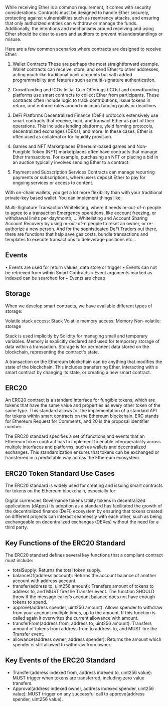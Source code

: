 While receiving Ether is a common requirement, it comes with security considerations. Contracts must be designed to handle Ether securely, protecting against vulnerabilities such as reentrancy attacks, and ensuring that only authorized entities can withdraw or manage the funds. Additionally, the intentions and mechanisms around receiving and using Ether should be clear to users and auditors to prevent misunderstandings or misuse.


Here are a few common scenarios where contracts are designed to receive Ether:

1. Wallet Contracts
These are perhaps the most straightforward example. Wallet contracts can receive, store, and send Ether to other addresses, acting much like traditional bank accounts but with added programmability and features such as multi-signature authentication.

2. Crowdfunding and ICOs
Initial Coin Offerings (ICOs) and crowdfunding platforms use smart contracts to collect Ether from participants. These contracts often include logic to track contributions, issue tokens in return, and enforce rules around minimum funding goals or deadlines.

3. DeFi Platforms
Decentralized Finance (DeFi) protocols extensively use smart contracts that receive, hold, and transact Ether as part of their operations. This includes lending platforms, yield farming protocols, decentralized exchanges (DEXs), and more. In these cases, Ether is often used as collateral or for liquidity provision.

4. Games and NFT Marketplaces
Ethereum-based games and Non-Fungible Token (NFT) marketplaces often have contracts that manage Ether transactions. For example, purchasing an NFT or placing a bid in an auction typically involves sending Ether to a contract.

5. Payment and Subscription Services
Contracts can manage recurring payments or subscriptions, where users deposit Ether to pay for ongoing services or access to content.


With on-chain wallets, you get a lot more flexibility than with your traditional private-key based wallet. You can implement things like:

Multi-Signature Transaction Whitelisting, where it needs m-out-of-n people to agree to a transaction
Emergency operations, like account freezing, or withdrawal limits per day/month, ...
Whitelisting and Account Sharing
Account Recovery by using m-out-of-n people to reset an owner, or re-authorize a new person.
And for the sophisticated DeFi Traders out there, there are functions that help save gas costs, bundle transactions and templates to execute transactions to deleverage positions etc...


## Events
• Events are used for return values, data store or trigger
• Events can not be retrieved from within Smart Contracts
• Event arguments marked as indexed can be searched for
• Events are cheap


## Storage

When we develop smart contracts, we have available different types of storage:

Volatile stack access: Stack
Volatile memory access: Memory
Non-volatile: storage

Stack is used implicitly by Solidity for managing small and temporary variables.
Memory is explicitly declared and used for temporary storage of data within a transaction.
Storage is for permanent data stored on the blockchain, representing the contract's state.


A transaction on the Ethereum blockchain can be anything that modifies the state of the blockchain. This includes transferring Ether, interacting with a smart contract by changing its state, or creating a new smart contract.

## ERC20

An ERC20 contract is a standard interface for fungible tokens, which are tokens that have the same value and properties as every other token of the same type. This standard allows for the implementation of a standard API for tokens within smart contracts on the Ethereum blockchain. ERC stands for Ethereum Request for Comments, and 20 is the proposal identifier number.

The ERC20 standard specifies a set of functions and events that an Ethereum token contract has to implement to enable interoperability across multiple interfaces and platforms, such as wallets and decentralized exchanges. This standardization ensures that tokens can be exchanged or transferred in a predictable way across the Ethereum ecosystem.

## ERC20 Token Standard Use Cases
The ERC20 standard is widely used for creating and issuing smart contracts for tokens on the Ethereum blockchain, especially for:

Digital currencies
Governance tokens
Utility tokens in decentralized applications (dApps)
Its adoption as a standard has facilitated the growth of the decentralized finance (DeFi) ecosystem by ensuring that tokens created on different projects can interact seamlessly with each other, such as being exchangeable on decentralized exchanges (DEXes) without the need for a third party.

## Key Functions of the ERC20 Standard
The ERC20 standard defines several key functions that a compliant contract must include:

- totalSupply: Returns the total token supply.
- balanceOf(address account): Returns the account balance of another account with address account.
- transfer(address to, uint256 amount): Transfers amount of tokens to address to, and MUST fire the Transfer event. The function SHOULD throw if the message caller’s account balance does not have enough tokens to spend.
- approve(address spender, uint256 amount): Allows spender to withdraw from your account multiple times, up to the amount. If this function is called again it overwrites the current allowance with amount.
- transferFrom(address from, address to, uint256 amount): Transfers amount of tokens from address from to address to, and MUST fire the Transfer event.
- allowance(address owner, address spender): Returns the amount which spender is still allowed to withdraw from owner.

## Key Events of the ERC20 Standard
- Transfer(address indexed from, address indexed to, uint256 value): MUST trigger when tokens are transferred, including zero value transfers.
- Approval(address indexed owner, address indexed spender, uint256 value): MUST trigger on any successful call to approve(address spender, uint256 value).
